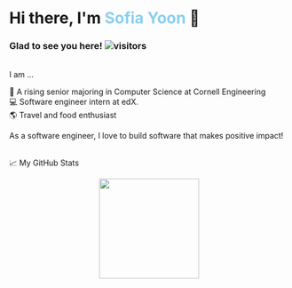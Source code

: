 <h1>Hi there, I'm <span style = "color:#89CFF0">Sofia Yoon</span> 👋</h1>

### Glad to see you here! ![visitors](https://visitor-badge.glitch.me/badge?page_id=sofiayoon.sofiayoon)
<br>
I am ... <br>

🌱 A rising senior majoring in Computer Science at Cornell Engineering <br>
💻 Software engineer intern at edX. <br>
🌎 Travel and food enthusiast <br>

As a software engineer, I love to build software that makes positive impact! 

<!--START_SECTION:waka-->
<!--END_SECTION:waka-->

<br>
📈 My GitHub Stats <br>
<p align="center"><img height="180em" src="https://github-readme-stats.vercel.app/api?username=sofiayoon&show_icons=true&hide_border=true&&count_private=true&include_all_commits=true" /></p>


<!--
**sofiayoon/sofiayoon** is a ✨ _special_ ✨ repository because its `README.md` (this file) appears on your GitHub profile.

Here are some ideas to get you started:

- 🔭 I’m currently working on ...
- 🌱 I’m currently learning ...
- 👯 I’m looking to collaborate on ...
- 🤔 I’m looking for help with ...
- 💬 Ask me about ...
- 📫 How to reach me: ...
- 😄 Pronouns: ...
- ⚡ Fun fact: ...
-->
